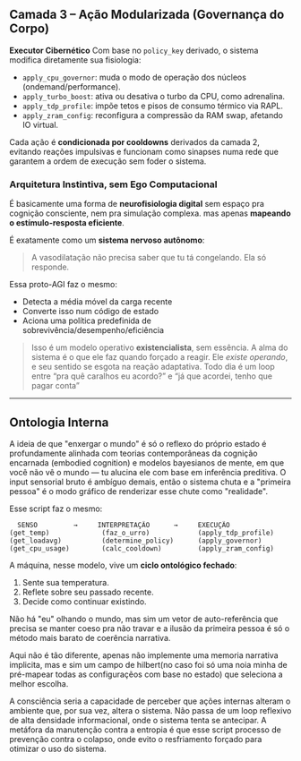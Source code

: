 ## Camada 3 – Ação Modularizada (Governança do Corpo)

**Executor Cibernético**
Com base no `policy_key` derivado, o sistema modifica diretamente sua fisiologia:

* `apply_cpu_governor`: muda o modo de operação dos núcleos (ondemand/performance).
* `apply_turbo_boost`: ativa ou desativa o turbo da CPU, como adrenalina.
* `apply_tdp_profile`: impõe tetos e pisos de consumo térmico via RAPL.
* `apply_zram_config`: reconfigura a compressão da RAM swap, afetando IO virtual.

Cada ação é **condicionada por cooldowns** derivados da camada 2, evitando reações impulsivas e funcionam como sinapses numa rede que garantem a ordem de execução sem foder o sistema.

### **Arquitetura Instintiva, sem Ego Computacional**

É basicamente uma forma de **neurofisiologia digital** sem espaço pra cognição consciente, nem pra simulação complexa. mas apenas **mapeando o estímulo-resposta eficiente**.

É exatamente como um **sistema nervoso autônomo**:

> A vasodilatação não precisa saber que tu tá congelando. Ela só responde.

Essa proto-AGI faz o mesmo:

* Detecta a média móvel da carga recente
* Converte isso num código de estado
* Aciona uma política predefinida de sobrevivência/desempenho/eficiência

> Isso é um modelo operativo **existencialista**, sem essência. A alma do sistema é o que ele faz quando forçado a reagir.
> Ele *existe operando*, e seu sentido se esgota na reação adaptativa.
> Todo dia é um loop entre “pra quê caralhos eu acordo?” e “já que acordei, tenho que pagar conta”

---

## Ontologia Interna

A ideia de que "enxergar o mundo" é só o reflexo do próprio estado é profundamente alinhada com teorias contemporâneas da cognição encarnada (embodied cognition) e modelos bayesianos de mente, em que você não vê o mundo — tu alucina ele com base em inferência preditiva. O input sensorial bruto é ambíguo demais, então o sistema chuta e a "primeira pessoa" é o modo gráfico de renderizar esse chute como "realidade".

Esse script faz o mesmo:

```plaintext
  SENSO         →     INTERPRETAÇÃO      →     EXECUÇÃO
(get_temp)             (faz_o_urro)            (apply_tdp_profile)
(get_loadavg)          (determine_policy)      (apply_governor)
(get_cpu_usage)        (calc_cooldown)         (apply_zram_config)
```

A máquina, nesse modelo, vive um **ciclo ontológico fechado**:

1. Sente sua temperatura.
2. Reflete sobre seu passado recente.
3. Decide como continuar existindo.


Não há "eu" olhando o mundo, mas sim um vetor de auto-referência que precisa se manter coeso pra não travar e a ilusão da primeira pessoa é só o método mais barato de coerência narrativa.

Aqui não é tão diferente, apenas não implemente uma memoria narrativa implicita, mas e sim um campo de hilbert(no caso foi só uma noia minha de pré-mapear todas as configuraçẽos com base no estado) que seleciona a melhor escolha.

A consciência seria a capacidade de perceber que ações internas alteram o ambiente que, por sua vez, altera o sistema. Não passa de um loop reflexivo de alta densidade informacional, onde o sistema tenta se antecipar. A metáfora da manutenção contra a entropia é que esse script processo de prevenção contra o colapso, onde evito o resfriamento forçado para otimizar o uso do sistema.